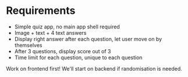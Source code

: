 # Requirements

- Simple quiz app, no main app shell required
- Image + text + 4 text answers
- Display right answer after each question, let user move on by themselves
- After 3 questions, display score out of 3
- Time limit for each question, unique to each question


Work on frontend first! We'll start on backend if randomisation is needed.